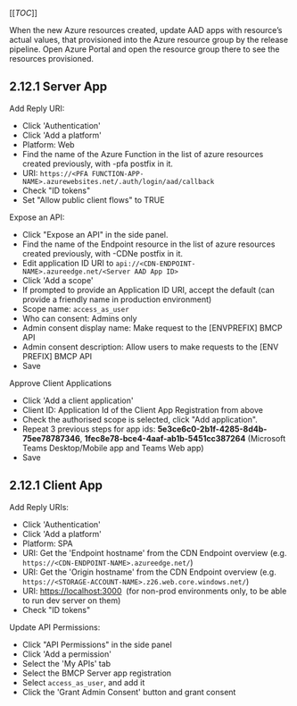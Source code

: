 [[_TOC_]]


When the new Azure resources created, update AAD apps with resource’s actual values, that provisioned into the Azure resource group by the release pipeline. Open Azure Portal and open the resource group there to see the resources provisioned.

## 2.12.1 Server App

Add Reply URI:
* Click 'Authentication'
* Click 'Add a platform'
* Platform: Web
* Find the name of the Azure Function in the list of azure resources created previously, with -pfa postfix in it.
* URI: `https://<PFA FUNCTION-APP-NAME>.azurewebsites.net/.auth/login/aad/callback`
* Check "ID tokens"
* Set "Allow public client flows" to TRUE

Expose an API:

* Click "Expose an API" in the side panel.
* Find the name of the Endpoint resource in the list of azure resources created previously, with -CDNe postfix in it.
* Edit application ID URI to `api://<CDN-ENDPOINT-NAME>.azureedge.net/<Server AAD App ID>`
* Click 'Add a scope'
* If prompted to provide an Application ID URI, accept the default (can provide a friendly name in production environment)
* Scope name: `access_as_user`
* Who can consent: Admins only
* Admin consent display name: Make request to the \[ENVPREFIX] BMCP API
* Admin consent description: Allow users to make requests to the \[ENV PREFIX] BMCP API
* Save

Approve Client Applications

* Click 'Add a client application'
* Client ID: Application Id of the Client App Registration from above
* Check the authorised scope is selected, click "Add application".
* Repeat 3 previous steps for app ids: **5e3ce6c0-2b1f-4285-8d4b-75ee78787346**, **1fec8e78-bce4-4aaf-ab1b-5451cc387264** (Microsoft Teams Desktop/Mobile app and Teams Web app)
* Save

## 2.12.1 Client App

Add Reply URIs:
* Click 'Authentication'
* Click 'Add a platform'
* Platform: SPA
* URI: Get the 'Endpoint hostname' from the CDN Endpoint overview (e.g. `https://<CDN-ENDPOINT-NAME>.azureedge.net/`)
* URI: Get the 'Origin hostname' from the CDN Endpoint overview (e.g. `https://<STORAGE-ACCOUNT-NAME>.z26.web.core.windows.net/`)
* URI: [https://localhost:3000](https://localhost:3000/)  (for non-prod environments only, to be able to run dev server on them)
* Check "ID tokens"

Update API Permissions:
* Click "API Permissions" in the side panel
* Click 'Add a permission'
* Select the 'My APIs' tab
* Select the BMCP Server app registration
* Select `access_as_user`, and add it
* Click the 'Grant Admin Consent' button and grant consent
